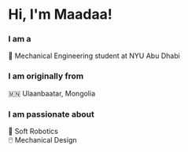 # Hi, I'm Maadaa! 


### I am a 
🔧 Mechanical Engineering student at NYU Abu Dhabi

### I am originally from 
🇲🇳 Ulaanbaatar, Mongolia

### I am passionate about
👾 Soft Robotics  
🖱️ Mechanical Design



